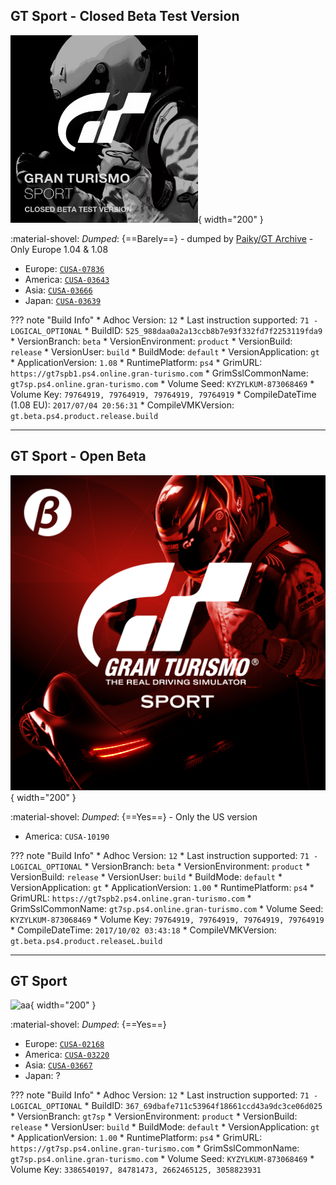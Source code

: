 ## GT Sport - Closed Beta Test Version

![aa](../images/covers/gt7sp_cb_icon.png){ width="200" }

:material-shovel: *Dumped*: {==Barely==} - dumped by [Paiky/GT Archive](https://www.youtube.com/@GTArchivePaiky) - Only Europe 1.04 & 1.08

* Europe: [`CUSA-07836`](https://orbispatches.com/CUSA07836)
* America: [`CUSA-03643`](https://orbispatches.com/CUSA03643)
* Asia: [`CUSA-03666`](https://orbispatches.com/CUSA03666)
* Japan: [`CUSA-03639`](https://orbispatches.com/CUSA03639)

??? note "Build Info"
    * Adhoc Version: `12`
    * Last instruction supported: `71 - LOGICAL_OPTIONAL`
    * BuildID: `525_988daa0a2a13ccb8b7e93f332fd7f2253119fda9`
    * VersionBranch: `beta`
    * VersionEnvironment: `product`
    * VersionBuild: `release`
    * VersionUser: `build`
    * BuildMode: `default`
    * VersionApplication: `gt`
    * ApplicationVersion: `1.08`
    * RuntimePlatform: `ps4`
    * GrimURL: `https://gt7spb1.ps4.online.gran-turismo.com`
    * GrimSslCommonName: `gt7sp.ps4.online.gran-turismo.com`
    * Volume Seed: `KYZYLKUM-873068469`
    * Volume Key: `79764919, 79764919, 79764919, 79764919`
    * CompileDateTime (1.08 EU): `2017/07/04 20:56:31`
    * CompileVMKVersion: `gt.beta.ps4.product.release.build`

---
## GT Sport - Open Beta

![aa](../images/covers/gt7sp_b_icon.png){ width="200" }

:material-shovel: *Dumped*: {==Yes==} - Only the US version 

* America: `CUSA-10190`

??? note "Build Info"
    * Adhoc Version: `12`
    * Last instruction supported: `71 - LOGICAL_OPTIONAL`
    * VersionBranch: `beta`
    * VersionEnvironment: `product`
    * VersionBuild: `release`
    * VersionUser: `build`
    * BuildMode: `default`
    * VersionApplication: `gt`
    * ApplicationVersion: `1.00`
    * RuntimePlatform: `ps4`
    * GrimURL: `https://gt7spb2.ps4.online.gran-turismo.com`
    * GrimSslCommonName: `gt7sp.ps4.online.gran-turismo.com`
    * Volume Seed: `KYZYLKUM-873068469`
    * Volume Key: `79764919, 79764919, 79764919, 79764919`
    * CompileDateTime: `2017/10/02 03:43:18`
    * CompileVMKVersion: `gt.beta.ps4.product.releaseL.build`

---

## GT Sport

![aa](https://www.gran-turismo.com/images/c/i1LS3dZqUMuJTz.jpg){ width="200" }

:material-shovel: *Dumped*: {==Yes==}

* Europe: [`CUSA-02168`](https://orbispatches.com/CUSA02168)
* America: [`CUSA-03220`](https://orbispatches.com/CUSA03220)
* Asia: [`CUSA-03667`](https://orbispatches.com/CUSA03667)
* Japan: ?

??? note "Build Info"
    * Adhoc Version: `12`
    * Last instruction supported: `71 - LOGICAL_OPTIONAL`
    * BuildID: `367_69dbafe711c53964f18661ccd43a9dc3ce06d025`
    * VersionBranch: `gt7sp`
    * VersionEnvironment: `product`
    * VersionBuild: `release`
    * VersionUser: `build`
    * BuildMode: `default`
    * VersionApplication: `gt`
    * ApplicationVersion: `1.00`
    * RuntimePlatform: `ps4`
    * GrimURL: `https://gt7sp.ps4.online.gran-turismo.com`
    * GrimSslCommonName: `gt7sp.ps4.online.gran-turismo.com`
    * Volume Seed: `KYZYLKUM-873068469`
    * Volume Key: `3386540197, 84781473, 2662465125, 3058823931`